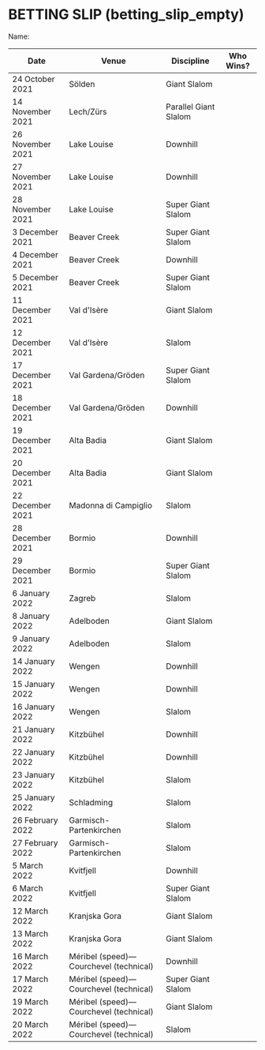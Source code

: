 # BETTING SLIP (betting_slip_empty)

Name:

| Date | Venue | Discipline | Who Wins? |
|---|---|---|---|
| 24 October 2021 | Sölden | Giant Slalom | |
| 14 November 2021 | Lech/Zürs | Parallel Giant Slalom | |
| 26 November 2021 | Lake Louise | Downhill | |
| 27 November 2021 | Lake Louise | Downhill | |
| 28 November 2021 | Lake Louise | Super Giant Slalom | |
| 3 December 2021 | Beaver Creek | Super Giant Slalom | |
| 4 December 2021 | Beaver Creek | Downhill | |
| 5 December 2021 | Beaver Creek | Super Giant Slalom | |
| 11 December 2021 | Val d'Isère | Giant Slalom | |
| 12 December 2021 | Val d'Isère | Slalom | |
| 17 December 2021 | Val Gardena/Gröden | Super Giant Slalom | |
| 18 December 2021 | Val Gardena/Gröden | Downhill | |
| 19 December 2021 | Alta Badia | Giant Slalom | |
| 20 December 2021 | Alta Badia | Giant Slalom | |
| 22 December 2021 | Madonna di Campiglio | Slalom | |
| 28 December 2021 | Bormio | Downhill | |
| 29 December 2021 | Bormio | Super Giant Slalom | |
| 6 January 2022 | Zagreb | Slalom | |
| 8 January 2022 | Adelboden | Giant Slalom | |
| 9 January 2022 | Adelboden | Slalom | |
| 14 January 2022 | Wengen | Downhill | |
| 15 January 2022 | Wengen | Downhill | |
| 16 January 2022 | Wengen | Slalom | |
| 21 January 2022 | Kitzbühel | Downhill | |
| 22 January 2022 | Kitzbühel | Downhill | |
| 23 January 2022 | Kitzbühel | Slalom | |
| 25 January 2022 | Schladming | Slalom | |
| 26 February 2022 | Garmisch-Partenkirchen | Slalom | |
| 27 February 2022 | Garmisch-Partenkirchen | Slalom | |
| 5 March 2022 | Kvitfjell | Downhill | |
| 6 March 2022 | Kvitfjell | Super Giant Slalom | |
| 12 March 2022 | Kranjska Gora | Giant Slalom | |
| 13 March 2022 | Kranjska Gora | Giant Slalom | |
| 16 March 2022 | Méribel (speed)— Courchevel (technical) | Downhill | |
| 17 March 2022 | Méribel (speed)— Courchevel (technical) | Super Giant Slalom | |
| 19 March 2022 | Méribel (speed)— Courchevel (technical) | Giant Slalom | |
| 20 March 2022 | Méribel (speed)— Courchevel (technical) | Slalom | |
